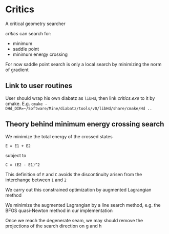 # Critics
A critical geometry searcher

*critics* can search for:
* minimum
* saddle point
* minimum energy crossing

For now saddle point search is only a local search by minimizing the norm of gradient

## Link to user routines
User should wrap his own diabatz as `libHd`, then link *critics.exe* to it by cmake. E.g. `cmake -DHd_DIR=~/Software/Mine/diabatz/tools/v0/libHd/share/cmake/Hd ..`

## Theory behind minimum energy crossing search
We minimize the total energy of the crossed states
```
E = E1 + E2
```
subject to
```
C = (E2 - E1)^2
```
This definition of `E` and `C` avoids the discontinuity arisen from the interchange between `1` and `2`

We carry out this constrained optimization by augmented Lagrangian method

We minimize the augmented Lagrangian by a line search method, e.g. the BFGS quasi-Newton method in our implementation

Once we reach the degenerate seam, we may should remove the projections of the search direction on g and h
